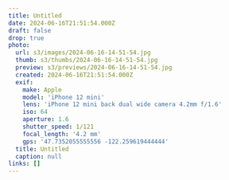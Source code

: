 ```yaml
---
title: Untitled
date: 2024-06-16T21:51:54.000Z
draft: false
drop: true
photo:
  url: s3/images/2024-06-16-14-51-54.jpg
  thumb: s3/thumbs/2024-06-16-14-51-54.jpg
  preview: s3/previews/2024-06-16-14-51-54.jpg
  created: 2024-06-16T21:51:54.000Z
  exif:
    make: Apple
    model: 'iPhone 12 mini'
    lens: 'iPhone 12 mini back dual wide camera 4.2mm f/1.6'
    iso: 64
    aperture: 1.6
    shutter_speed: 1/121
    focal_length: '4.2 mm'
    gps: '47.7352055555556 -122.259619444444'
  title: Untitled
  caption: null
links: []
---
```


